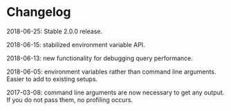 # Changelog

2018-06-25: Stable 2.0.0 release.

2018-06-15: stabilized environment variable API.

2018-06-13: new functionality for debugging query performance.

2018-06-05: environment variables rather than command line arguments. Easier to add to existing setups.

2017-03-08: command line arguments are now necessary to get any output. If you do not pass them, no profiling occurs.

